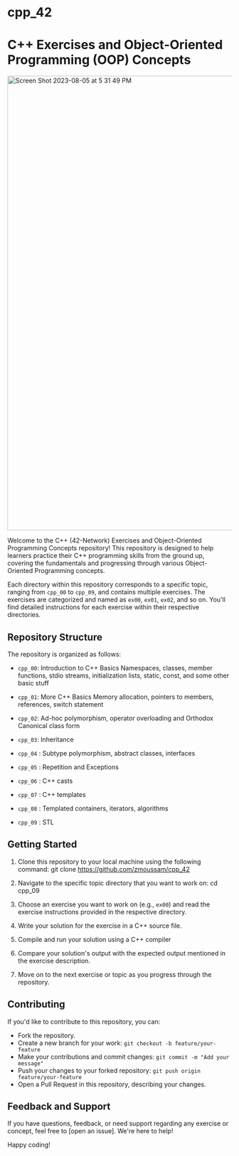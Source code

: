 # cpp_42
# C++ Exercises and Object-Oriented Programming (OOP) Concepts
<img width="1023" alt="Screen Shot 2023-08-05 at 5 31 49 PM" src="https://github.com/zmoussam/cpp_42/assets/90983110/450b0a02-9e4f-4583-a0e5-8c3bf2fa8eff">

Welcome to the C++ (42-Network) Exercises and Object-Oriented Programming Concepts repository! This repository is designed to help learners practice their C++ programming skills from the ground up, covering the fundamentals and progressing through various Object-Oriented Programming concepts.

Each directory within this repository corresponds to a specific topic, ranging from `cpp_00` to `cpp_09`, and contains multiple exercises. The exercises are categorized and named as `ex00`, `ex01`, `ex02`, and so on. You'll find detailed instructions for each exercise within their respective directories.

## Repository Structure

The repository is organized as follows:

- `cpp_00`: Introduction to C++ Basics
  Namespaces, classes, member functions, stdio streams, initialization lists, static, const, and some other basic
  stuff
  
- `cpp_01`: More C++ Basics
   Memory allocation, pointers to members, references, switch statement

- `cpp_02`: Ad-hoc polymorphism, operator overloading and Orthodox Canonical class form

- `cpp_03`: Inheritance

- `cpp_04` : Subtype polymorphism, abstract classes, interfaces

- `cpp_05` : Repetition and Exceptions

- `cpp_06` : C++ casts

- `cpp_07` : C++ templates

- `cpp_08` : Templated containers, iterators, algorithms

- `cpp_09` : STL


## Getting Started

1. Clone this repository to your local machine using the following command:
  git clone https://github.com/zmoussam/cpp_42 
2. Navigate to the specific topic directory that you want to work on:
  cd cpp_09

3. Choose an exercise you want to work on (e.g., `ex00`) and read the exercise instructions provided in the respective directory.

4. Write your solution for the exercise in a C++ source file.

5. Compile and run your solution using a C++ compiler

6. Compare your solution's output with the expected output mentioned in the exercise description.

7. Move on to the next exercise or topic as you progress through the repository.

## Contributing

If you'd like to contribute to this repository, you can:
- Fork the repository.
- Create a new branch for your work: `git checkout -b feature/your-feature`
- Make your contributions and commit changes: `git commit -m "Add your message"`
- Push your changes to your forked repository: `git push origin feature/your-feature`
- Open a Pull Request in this repository, describing your changes.

## Feedback and Support

If you have questions, feedback, or need support regarding any exercise or concept, feel free to [open an issue]. We're here to help!

Happy coding!


